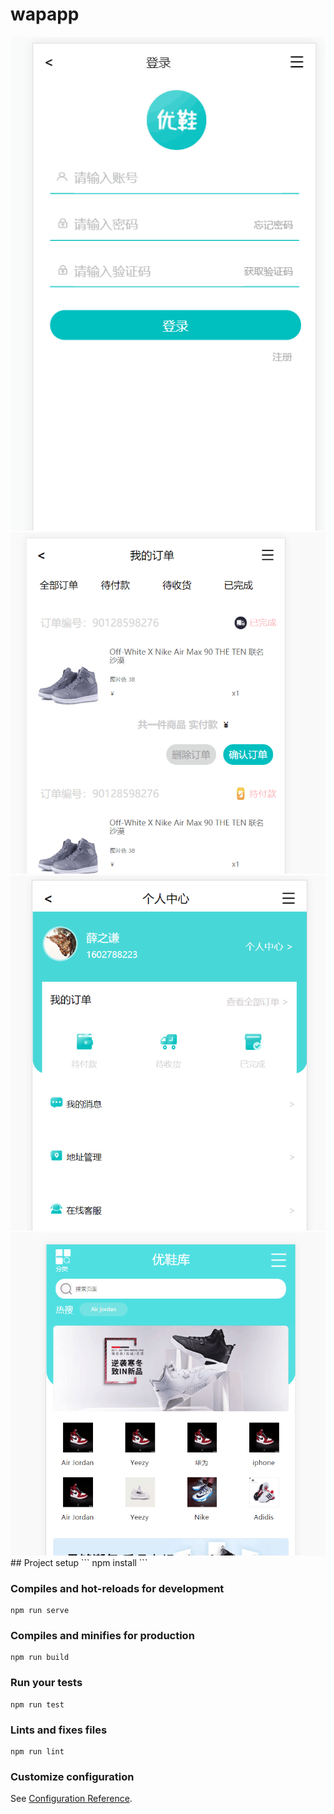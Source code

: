 # wapapp
<img src="1.png" alt="">
<img src="2.png" alt="">
<img src="3.png" alt="">
<img src="4.png" alt="">
## Project setup
```
npm install
```

### Compiles and hot-reloads for development
```
npm run serve
```

### Compiles and minifies for production
```
npm run build
```

### Run your tests
```
npm run test
```

### Lints and fixes files
```
npm run lint
```

### Customize configuration
See [Configuration Reference](https://cli.vuejs.org/config/).
